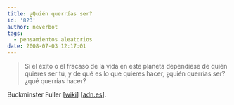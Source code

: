 ```yaml
---
title: ¿Quién querrías ser?
id: '823'
author: neverbot
tags:
  - pensamientos aleatorios
date: 2008-07-03 12:17:01
---
```


> Si el éxito o el fracaso de la vida en este planeta dependiese de quién quieres ser tú, y de qué es lo que quieres hacer, ¿quién querrías ser? ¿qué querrías hacer?

Buckminster Fuller \[[wiki](http://en.wikipedia.org/wiki/Buckminster_Fuller)\] \[[adn.es](http://www.adn.es/blog/thinktank/cultura/20080702/POS-0007-Buckminster-manana-hombre-sono.html)\].
